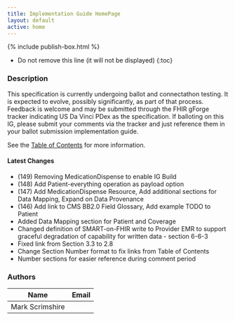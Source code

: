 ```yaml
---
title: Implementation Guide HomePage
layout: default
active: home
---
```


{% include publish-box.html %}

<!-- { :.no_toc } -->

<!-- TOC  the css styling for this is \pages\assets\css\project.css under 'markdown-toc'-->

* Do not remove this line (it will not be displayed)
{:toc}

<!-- end TOC -->

### Description

This specification is currently undergoing ballot and connectathon testing. It is expected to evolve, possibly significantly, as part of that process.
Feedback is welcome and may be submitted through the FHIR gForge tracker indicating US Da Vinci PDex as the specification. If balloting on this IG, please submit your comments via the tracker and just reference them in your ballot submission implementation guide.

See the [Table of Contents](toc.html) for more information.

#### Latest Changes
- (149) Removing MedicationDispense to enable IG Build
- (148) Add Patient-everything operation as payload option
- (147) Add MedicationDispense Resource, Add additional sections for Data Mapping, Expand on Data Provenance
- (146) Add link to CMS BB2.0 Field Glossary, Add example TODO to Patient 
- Added Data Mapping section for Patient and Coverage
- Changed definition of SMART-on-FHIR write to Provider EMR to support graceful degradation of capability for written data -  section 6-6-3
- Fixed link from Section 3.3 to 2.8
- Change Section Number format to fix links from Table of Contents 
- Number sections for easier reference during comment period


### Authors

<table>
<thead>
<tr>
<th>Name</th>
<th>Email</th>
</tr>
</thead>
<tbody>
<tr>
<td>Mark Scrimshire</td>
<td></td>
</tr>
</tbody>
</table>


